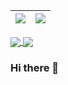 | <a href="https://github.com/summerxx27/github-readme-stats"><img align="center" src="https://github-readme-stats-git-master-summerxx27.vercel.app/api?username=summerxx27&show_icons=true&include_all_commits=true&theme=buefy&hide_border=true" /></a> | <a href="https://github.com/summerxx27/github-readme-stats"><img align="center" src="https://github-readme-stats.vercel.app/api/top-langs/?username=summerxx27&layout=compact&theme=buefy&hide_border=true" /></a> |
| ------------- | ------------- |

<a href="https://github.com/summerxx27/XTDeriveGithubDataToExcel">
  <img align="center" src="https://github-readme-stats-git-master-summerxx27.app/api/pin/?username=summerxx27&repo=XTDeriveGithubDataToExcel&theme=buefy" />
</a>
<a href="https://github.com/summerxx27/summerxx27.github.io">
  <img align="center" src="https://github-readme-stats-git-master-summerxx27.app/api/pin/?username=summerxx27&repo=summerxx27.github.io&theme=buefy" />
</a>

### Hi there 👋


<!--
**summerxx27/summerxx27** is a ✨ _special_ ✨ repository because its `README.md` (this file) appears on your GitHub profile.

Here are some ideas to get you started:

- 🔭 I’m currently working on ...
- 🌱 I’m currently learning ...
- 👯 I’m looking to collaborate on ...
- 🤔 I’m looking for help with ...
- 💬 Ask me about ...
- 📫 How to reach me: ...
- 😄 Pronouns: ...
- ⚡ Fun fact: ...
-->
